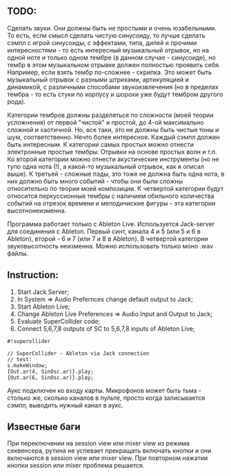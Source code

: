 ## TODO: ##
Сделать звуки. Они должны быть не простыми и очень юзабельными. То есть, если смысл сделать чистую синусоиду, то лучше сделать сэмпл с игрой синусоиды, с эффектами, типа, дилей и прочими интересностями - то есть интересный музыкальный отрывок, но на одной ноте и только одном тембре (в данном случае - синусоиде), но тембр в этом музыкальном отрывке должен полностью проявить себя. Например, если взять тембр по-сложнее - скрипка. Это может быть музыкальный отрывок с разными штрихами, артикуляцией и динамикой, с различными способами звукоизвлечения (но в пределах тембра - то есть стуки по корпусу и шорохи уже будут тембром другого рода).

Категории тембров должны разделяться по сложности (моей теории усложнения) от первой "чистой" и простой, до 4-ой максимально сложной и хаотичной. Но, все таки, это не должны быть чистые тоны и шум, соответственно. Нечто более интересное. Каждый сэмпл должен быть интересным. К категории самых простых можно отнести электронные простые тембры. Отрывки на основе простых волн и т.п. Ко второй категории можно отнести акустические инструменты (но не тупо одна нота (!), а какой-то музыкальный отрывок, как я описал выше). К третьей - сложные пэды, это тоже не должна быть одна нота, в них должно быть много событий - чтобы они были сложны относительно по теории моей композиции. К четвертой категории будут относится перкуссионные тембры с наличием обильного количества событий на отрезок времени и мелодичиские фигуры - эта категории высотнонеизменна.

Программа работает только с Ableton Live. Используется Jack-server для соединения с Ableton. Первый синт, канала 4 и 5 (или 5 и 6 в Ableton), второй - 6 и 7 (или 7 и 8 в Ableton). В четвертой категории звуковысотность неизменна. Можно использовать только моно .wav файлы.

## Instruction: ##
1. Start Jack Server;
2. In System => Audio Prefernces change default output to Jack;
3. Start Ableton Live;
4. Change Ableton Live Preferences => Audio Input and Output to Jack;
5. Evaluate SuperCollider code;
6. Connect 5,6,7,8 outputs of SC to 5,6,7,8 inputs of Ableton Live;


```
#!superollider

// SuperCollider - Ableton via Jack connection
// test:
s.makeWindow;
{Out.ar(4, SinOsc.ar)}.play;
{Out.ar(6, SinOsc.ar)}.play;
```

Аукс подключен ко входу карты. Микрофонов может быть тьма - столько же, сколько каналов в пульте, просто когда записывается сэмпл, выводить нужный канал в аукс.

## Известные баги ##
При переключении на session view или mixer view из режима секвенсера, рутина не успевает прекращать включать кнопки и они включаются в session view или mixer view. При повторном нажатии кнопки session или mixer проблема решается.